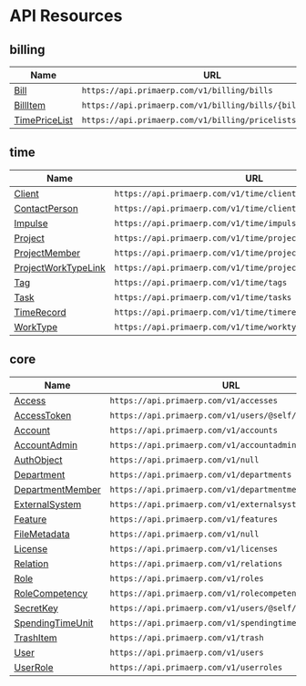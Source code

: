 # API Resources
## billing
| Name                              | URL                                                        |
|-----------------------------------|------------------------------------------------------------|
| [Bill](bill.md)                   | `https://api.primaerp.com/v1/billing/bills`                |
| [BillItem](billitem.md)           | `https://api.primaerp.com/v1/billing/bills/{billId}/items` |
| [TimePriceList](timepricelist.md) | `https://api.primaerp.com/v1/billing/pricelists/time`      |

## time
| Name                                          | URL                                                            |
|-----------------------------------------------|----------------------------------------------------------------|
| [Client](client.md)                           | `https://api.primaerp.com/v1/time/clients`                     |
| [ContactPerson](contactperson.md)             | `https://api.primaerp.com/v1/time/clients/{id}/contacts`       |
| [Impulse](impulse.md)                         | `https://api.primaerp.com/v1/time/impulses`                    |
| [Project](project.md)                         | `https://api.primaerp.com/v1/time/projects`                    |
| [ProjectMember](projectmember.md)             | `https://api.primaerp.com/v1/time/projects/{id}/members`       |
| [ProjectWorkTypeLink](projectworktypelink.md) | `https://api.primaerp.com/v1/time/projects/{id}/worktypelinks` |
| [Tag](tag.md)                                 | `https://api.primaerp.com/v1/time/tags`                        |
| [Task](task.md)                               | `https://api.primaerp.com/v1/time/tasks`                       |
| [TimeRecord](timerecord.md)                   | `https://api.primaerp.com/v1/time/timerecords`                 |
| [WorkType](worktype.md)                       | `https://api.primaerp.com/v1/time/worktypes`                   |

## core
| Name                                    | URL                                                    |
|-----------------------------------------|--------------------------------------------------------|
| [Access](access.md)                     | `https://api.primaerp.com/v1/accesses`                 |
| [AccessToken](accesstoken.md)           | `https://api.primaerp.com/v1/users/@self/accesstokens` |
| [Account](account.md)                   | `https://api.primaerp.com/v1/accounts`                 |
| [AccountAdmin](accountadmin.md)         | `https://api.primaerp.com/v1/accountadmins`            |
| [AuthObject](authobject.md)             | `https://api.primaerp.com/v1/null`                     |
| [Department](department.md)             | `https://api.primaerp.com/v1/departments`              |
| [DepartmentMember](departmentmember.md) | `https://api.primaerp.com/v1/departmentmembers`        |
| [ExternalSystem](externalsystem.md)     | `https://api.primaerp.com/v1/externalsystems`          |
| [Feature](feature.md)                   | `https://api.primaerp.com/v1/features`                 |
| [FileMetadata](filemetadata.md)         | `https://api.primaerp.com/v1/null`                     |
| [License](license.md)                   | `https://api.primaerp.com/v1/licenses`                 |
| [Relation](relation.md)                 | `https://api.primaerp.com/v1/relations`                |
| [Role](role.md)                         | `https://api.primaerp.com/v1/roles`                    |
| [RoleCompetency](rolecompetency.md)     | `https://api.primaerp.com/v1/rolecompetencies`         |
| [SecretKey](secretkey.md)               | `https://api.primaerp.com/v1/users/@self/secretkeys`   |
| [SpendingTimeUnit](spendingtimeunit.md) | `https://api.primaerp.com/v1/spendingtime`             |
| [TrashItem](trashitem.md)               | `https://api.primaerp.com/v1/trash`                    |
| [User](user.md)                         | `https://api.primaerp.com/v1/users`                    |
| [UserRole](userrole.md)                 | `https://api.primaerp.com/v1/userroles`                |

